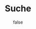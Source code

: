 ---
title: Suche
permalink: /suche/
layout: search
excerpt: "Kurze Antworten auf Fragen, ein merkwürdiges Bild und ein Schlüssel."
ads: false
share: false
author: false
header:
    image: /assets/images/header/head_datanature_20.jpg
    caption: "&copy; [Kral • Photography](https://kral-photography.com)"
    twitter: /assets/images/header/head_datanature_20_b.jpg
---